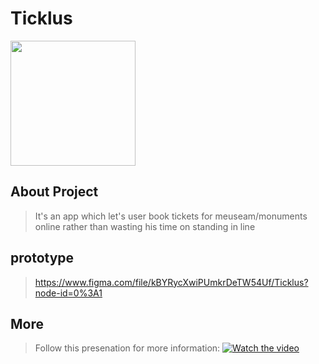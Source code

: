 # Ticklus
<img src="https://user-images.githubusercontent.com/58760825/159648566-4c81a94e-2c86-4384-979c-c2ab62cefdc6.gif" width="200">

## About Project
> It's an app which let's user book tickets for meuseam/monuments online rather than wasting his time on standing in line


## prototype
> https://www.figma.com/file/kBYRycXwiPUmkrDeTW54Uf/Ticklus?node-id=0%3A1


## More
> Follow this presenation for more information:
> [![Watch the video](https://user-images.githubusercontent.com/58760825/159652817-45002001-c1b1-4a7a-ba7c-d6a16e6d2da4.png)](https://youtu.be/6BOP0-KYUu4)
